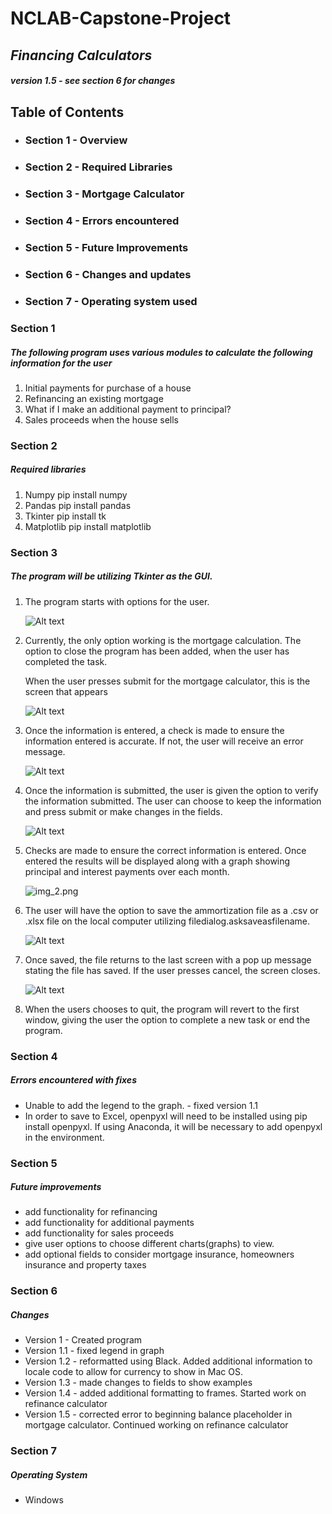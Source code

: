 # NCLAB-Capstone-Project

## _Financing Calculators_

#####  _version 1.5 - see section 6 for changes_

## Table of Contents

- ### Section 1 - Overview
- ### Section 2 - Required Libraries
- ### Section 3 - Mortgage Calculator
- ### Section 4 - Errors encountered
- ### Section 5 - Future Improvements
- ### Section 6 - Changes and updates
- ### Section 7 - Operating system used

### Section 1

##### The following program uses various modules to calculate the following information for the user

1. Initial payments for purchase of a house
2. Refinancing an existing mortgage
3. What if I make an additional payment to principal?
4. Sales proceeds when the house sells

### Section 2

##### Required libraries

1. Numpy  pip install numpy
2. Pandas pip install pandas
3. Tkinter pip install tk
4. Matplotlib pip install matplotlib


### Section 3    

##### The program will be utilizing Tkinter as the GUI.

1. The program starts with options for the user.

    ![Alt text](image.png)

2. Currently, the only option working is the mortgage calculation.
   The option to close the program has been added, when the user has completed the task.

   When the user presses submit for the mortgage calculator, this is the screen that appears

   ![Alt text](image-7.png)

  

3. Once the information is entered, a check is made to ensure 
   the information entered is accurate.
   If not, the user will receive an error message.

   ![Alt text](image-3.png)

4. Once the information is submitted, the user is given the option to verify the information submitted.
   The user can choose to keep the information and press submit or make changes in the fields.

   ![Alt text](image-4.png)

5. Checks are made to ensure the correct information is entered.  Once entered the results
   will be displayed along with a graph showing principal and interest payments over each month.  


   ![img_2.png](img_2.png)

6. The user will have the option to save the ammortization file as a .csv  or .xlsx file on the local computer
   utilizing filedialog.asksaveasfilename.

   ![Alt text](image-5.png)

7. Once saved, the file returns to the last screen with a pop up message stating the file has saved.  If the user
   presses cancel, the screen closes.

   ![Alt text](image-6.png)

8. When the users chooses to quit, the program will revert to the first window, giving the user the option to 
   complete a new task or end the program.

### Section 4

##### Errors encountered with fixes

- Unable to add the legend to the graph. - fixed version 1.1
- In order to save to Excel, openpyxl will need to be installed using pip install openpyxl.
   If using Anaconda, it will be necessary to add openpyxl in the environment.    

### Section 5

##### Future improvements

- add functionality for refinancing
- add functionality for additional payments
- add functionality for sales proceeds
- give user options to choose different charts(graphs) to view.
- add optional fields to consider mortgage insurance, homeowners insurance
   and property taxes

### Section 6

##### Changes

- Version 1 - Created program
- Version 1.1 - fixed legend in graph
- Version 1.2 - reformatted using Black.  Added additional information to locale code to 
        allow for currency to show in Mac OS.
- Version 1.3 - made changes to fields to show examples
- Version 1.4 - added additional formatting to frames.  Started work on refinance calculator
- Version 1.5 - corrected error to beginning balance placeholder in mortgage calculator.  Continued working on refinance calculator

### Section 7

##### Operating System

- Windows







